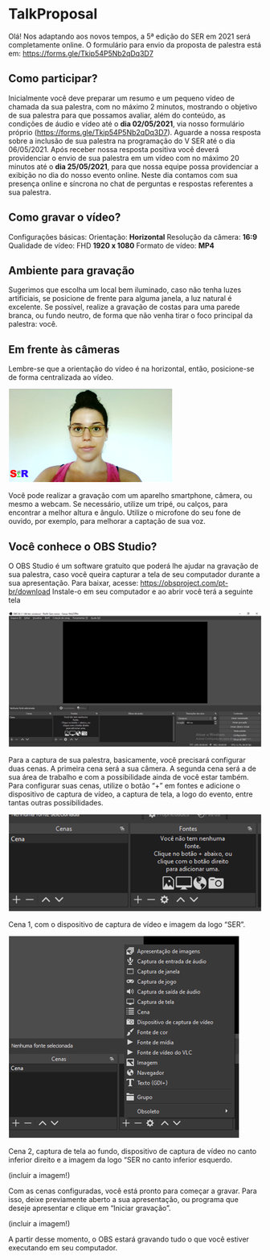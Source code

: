 # TalkProposal
Olá!
Nos adaptando aos novos tempos, a 5ª edição do SER em 2021 será completamente online.
O formulário para envio da proposta de palestra está em: https://forms.gle/Tkip54P5Nb2qDq3D7



## Como participar?
Inicialmente você deve preparar um resumo e um pequeno vídeo de chamada da sua palestra, com no máximo 2 minutos, mostrando o objetivo de sua palestra para que possamos avaliar, além do conteúdo, as condições de áudio e vídeo até o **dia 02/05/2021**, via nosso formulário próprio (https://forms.gle/Tkip54P5Nb2qDq3D7).
Aguarde a nossa resposta sobre a inclusão de sua palestra na programação do V SER até o dia 06/05/2021. Após receber nossa resposta positiva você deverá providenciar o envio de sua palestra em um vídeo com no máximo 20 minutos até o **dia 25/05/2021**, para que nossa equipe possa providenciar a exibição no dia do nosso evento online. Neste dia contamos com sua presença online e síncrona no chat de perguntas e respostas referentes a sua palestra.

## Como gravar o vídeo?
Configurações básicas:
Orientação: **Horizontal**
Resolução da câmera: **16:9**
Qualidade de vídeo: FHD **1920 x 1080**
Formato de vídeo: **MP4**

## Ambiente para gravação
Sugerimos que escolha um local bem iluminado, caso não tenha luzes artificiais, se posicione de frente para alguma janela, a luz natural é excelente.
Se possível, realize a gravação de costas para uma parede branca, ou fundo neutro, de forma que não venha tirar o foco principal da palestra: você.

## Em frente às câmeras
Lembre-se que a orientação do vídeo é na horizontal, então, posicione-se de forma centralizada ao vídeo. 

![img](https://raw.githubusercontent.com/DATAUNIRIO/TalkProposal/main/img/Imagem1.png)

Você pode realizar a gravação com um aparelho smartphone, câmera, ou mesmo a webcam. Se necessário, utilize um tripé, ou calços, para encontrar a melhor altura e ângulo. Utilize o microfone do seu fone de ouvido, por exemplo, para melhorar a captação de sua voz.

## Você conhece o OBS Studio?
O OBS Studio é um software gratuito que poderá lhe ajudar na gravação de sua palestra, caso você queira capturar a tela de seu computador durante a sua apresentação.
Para baixar, acesse: https://obsproject.com/pt-br/download
Instale-o em seu computador e ao abrir você terá a seguinte tela

![img](https://raw.githubusercontent.com/DATAUNIRIO/TalkProposal/main/img/Imagem2.png)

Para a captura de sua palestra, basicamente, você precisará configurar duas cenas.
A primeira cena será a sua câmera.
A segunda cena será a de sua área de trabalho e com a possibilidade ainda de você estar também.
Para configurar suas cenas, utilize o botão “+” em fontes e adicione o dispositivo de captura de vídeo, a captura de tela, a logo do evento, entre tantas outras possibilidades.

![img](https://raw.githubusercontent.com/DATAUNIRIO/TalkProposal/main/img/Imagem3.png)

Cena 1, com o dispositivo de captura de vídeo e imagem da logo “SER”.

![img](https://raw.githubusercontent.com/DATAUNIRIO/TalkProposal/main/img/Imagem4.png)

Cena 2, captura de tela ao fundo, dispositivo de captura de vídeo no canto inferior direito e a imagem da logo “SER no canto inferior esquerdo.
 
 (incluir a imagem!)
 
Com as cenas configuradas, você está pronto para começar a gravar. Para isso, deixe previamente aberto a sua apresentação, ou programa que deseje apresentar e clique em “Iniciar gravação”. 

(incluir a imagem!)

A partir desse momento, o OBS estará gravando tudo o que você estiver executando em seu computador. 

